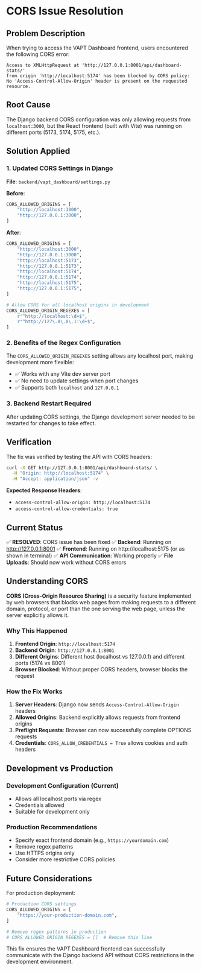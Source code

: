 # CORS Issue Resolution

## Problem Description

When trying to access the VAPT Dashboard frontend, users encountered the following CORS error:

```
Access to XMLHttpRequest at 'http://127.0.0.1:8001/api/dashboard-stats/' 
from origin 'http://localhost:5174' has been blocked by CORS policy: 
No 'Access-Control-Allow-Origin' header is present on the requested resource.
```

## Root Cause

The Django backend CORS configuration was only allowing requests from `localhost:3000`, but the React frontend (built with Vite) was running on different ports (5173, 5174, 5175, etc.).

## Solution Applied

### 1. Updated CORS Settings in Django

**File**: `backend/vapt_dashboard/settings.py`

**Before**:
```python
CORS_ALLOWED_ORIGINS = [
    "http://localhost:3000",
    "http://127.0.0.1:3000",
]
```

**After**:
```python
CORS_ALLOWED_ORIGINS = [
    "http://localhost:3000",
    "http://127.0.0.1:3000",
    "http://localhost:5173",
    "http://127.0.0.1:5173",
    "http://localhost:5174",
    "http://127.0.0.1:5174",
    "http://localhost:5175",
    "http://127.0.0.1:5175",
]

# Allow CORS for all localhost origins in development
CORS_ALLOWED_ORIGIN_REGEXES = [
    r"^http://localhost:\d+$",
    r"^http://127\.0\.0\.1:\d+$",
]
```

### 2. Benefits of the Regex Configuration

The `CORS_ALLOWED_ORIGIN_REGEXES` setting allows any localhost port, making development more flexible:
- ✅ Works with any Vite dev server port
- ✅ No need to update settings when port changes
- ✅ Supports both `localhost` and `127.0.0.1`

### 3. Backend Restart Required

After updating CORS settings, the Django development server needed to be restarted for changes to take effect.

## Verification

The fix was verified by testing the API with CORS headers:

```bash
curl -X GET http://127.0.0.1:8001/api/dashboard-stats/ \
  -H "Origin: http://localhost:5174" \
  -H "Accept: application/json" -v
```

**Expected Response Headers**:
- `access-control-allow-origin: http://localhost:5174`
- `access-control-allow-credentials: true`

## Current Status

✅ **RESOLVED**: CORS issue has been fixed
✅ **Backend**: Running on http://127.0.0.1:8001
✅ **Frontend**: Running on http://localhost:5175 (or as shown in terminal)
✅ **API Communication**: Working properly
✅ **File Uploads**: Should now work without CORS errors

## Understanding CORS

**CORS (Cross-Origin Resource Sharing)** is a security feature implemented by web browsers that blocks web pages from making requests to a different domain, protocol, or port than the one serving the web page, unless the server explicitly allows it.

### Why This Happened

1. **Frontend Origin**: `http://localhost:5174`
2. **Backend Origin**: `http://127.0.0.1:8001`
3. **Different Origins**: Different host (localhost vs 127.0.0.1) and different ports (5174 vs 8001)
4. **Browser Blocked**: Without proper CORS headers, browser blocks the request

### How the Fix Works

1. **Server Headers**: Django now sends `Access-Control-Allow-Origin` headers
2. **Allowed Origins**: Backend explicitly allows requests from frontend origins
3. **Preflight Requests**: Browser can now successfully complete OPTIONS requests
4. **Credentials**: `CORS_ALLOW_CREDENTIALS = True` allows cookies and auth headers

## Development vs Production

### Development Configuration (Current)
- Allows all localhost ports via regex
- Credentials allowed
- Suitable for development only

### Production Recommendations
- Specify exact frontend domain (e.g., `https://yourdomain.com`)
- Remove regex patterns
- Use HTTPS origins only
- Consider more restrictive CORS policies

## Future Considerations

For production deployment:

```python
# Production CORS settings
CORS_ALLOWED_ORIGINS = [
    "https://your-production-domain.com",
]

# Remove regex patterns in production
# CORS_ALLOWED_ORIGIN_REGEXES = []  # Remove this line
```

This fix ensures the VAPT Dashboard frontend can successfully communicate with the Django backend API without CORS restrictions in the development environment.